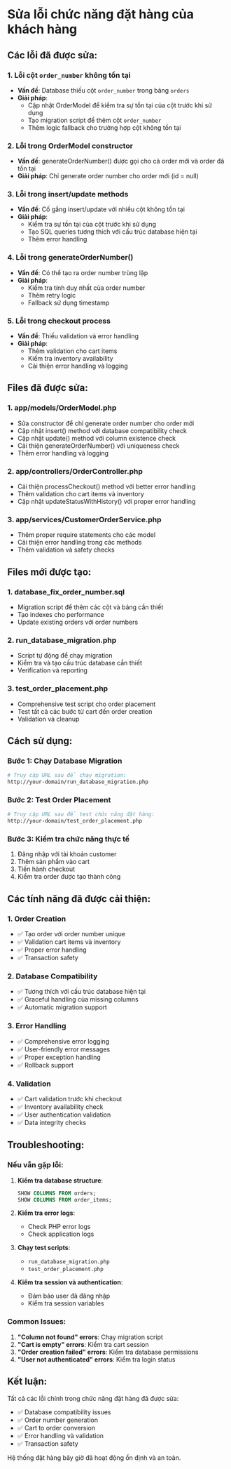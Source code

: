 # Sửa lỗi chức năng đặt hàng của khách hàng

## Các lỗi đã được sửa:

### 1. **Lỗi cột `order_number` không tồn tại**
- **Vấn đề**: Database thiếu cột `order_number` trong bảng `orders`
- **Giải pháp**: 
  - Cập nhật OrderModel để kiểm tra sự tồn tại của cột trước khi sử dụng
  - Tạo migration script để thêm cột `order_number`
  - Thêm logic fallback cho trường hợp cột không tồn tại

### 2. **Lỗi trong OrderModel constructor**
- **Vấn đề**: generateOrderNumber() được gọi cho cả order mới và order đã tồn tại
- **Giải pháp**: Chỉ generate order number cho order mới (id = null)

### 3. **Lỗi trong insert/update methods**
- **Vấn đề**: Cố gắng insert/update với nhiều cột không tồn tại
- **Giải pháp**: 
  - Kiểm tra sự tồn tại của cột trước khi sử dụng
  - Tạo SQL queries tương thích với cấu trúc database hiện tại
  - Thêm error handling

### 4. **Lỗi trong generateOrderNumber()**
- **Vấn đề**: Có thể tạo ra order number trùng lặp
- **Giải pháp**: 
  - Kiểm tra tính duy nhất của order number
  - Thêm retry logic
  - Fallback sử dụng timestamp

### 5. **Lỗi trong checkout process**
- **Vấn đề**: Thiếu validation và error handling
- **Giải pháp**:
  - Thêm validation cho cart items
  - Kiểm tra inventory availability
  - Cải thiện error handling và logging

## Files đã được sửa:

### 1. **app/models/OrderModel.php**
- Sửa constructor để chỉ generate order number cho order mới
- Cập nhật insert() method với database compatibility check
- Cập nhật update() method với column existence check
- Cải thiện generateOrderNumber() với uniqueness check
- Thêm error handling và logging

### 2. **app/controllers/OrderController.php**
- Cải thiện processCheckout() method với better error handling
- Thêm validation cho cart items và inventory
- Cập nhật updateStatusWithHistory() với proper error handling

### 3. **app/services/CustomerOrderService.php**
- Thêm proper require statements cho các model
- Cải thiện error handling trong các methods
- Thêm validation và safety checks

## Files mới được tạo:

### 1. **database_fix_order_number.sql**
- Migration script để thêm các cột và bảng cần thiết
- Tạo indexes cho performance
- Update existing orders với order numbers

### 2. **run_database_migration.php**
- Script tự động để chạy migration
- Kiểm tra và tạo cấu trúc database cần thiết
- Verification và reporting

### 3. **test_order_placement.php**
- Comprehensive test script cho order placement
- Test tất cả các bước từ cart đến order creation
- Validation và cleanup

## Cách sử dụng:

### Bước 1: Chạy Database Migration
```bash
# Truy cập URL sau để chạy migration:
http://your-domain/run_database_migration.php
```

### Bước 2: Test Order Placement
```bash
# Truy cập URL sau để test chức năng đặt hàng:
http://your-domain/test_order_placement.php
```

### Bước 3: Kiểm tra chức năng thực tế
1. Đăng nhập với tài khoản customer
2. Thêm sản phẩm vào cart
3. Tiến hành checkout
4. Kiểm tra order được tạo thành công

## Các tính năng đã được cải thiện:

### 1. **Order Creation**
- ✅ Tạo order với order number unique
- ✅ Validation cart items và inventory
- ✅ Proper error handling
- ✅ Transaction safety

### 2. **Database Compatibility**
- ✅ Tương thích với cấu trúc database hiện tại
- ✅ Graceful handling của missing columns
- ✅ Automatic migration support

### 3. **Error Handling**
- ✅ Comprehensive error logging
- ✅ User-friendly error messages
- ✅ Proper exception handling
- ✅ Rollback support

### 4. **Validation**
- ✅ Cart validation trước khi checkout
- ✅ Inventory availability check
- ✅ User authentication validation
- ✅ Data integrity checks

## Troubleshooting:

### Nếu vẫn gặp lỗi:

1. **Kiểm tra database structure**:
   ```sql
   SHOW COLUMNS FROM orders;
   SHOW COLUMNS FROM order_items;
   ```

2. **Kiểm tra error logs**:
   - Check PHP error logs
   - Check application logs

3. **Chạy test scripts**:
   - `run_database_migration.php`
   - `test_order_placement.php`

4. **Kiểm tra session và authentication**:
   - Đảm bảo user đã đăng nhập
   - Kiểm tra session variables

### Common Issues:

1. **"Column not found" errors**: Chạy migration script
2. **"Cart is empty" errors**: Kiểm tra cart session
3. **"Order creation failed" errors**: Kiểm tra database permissions
4. **"User not authenticated" errors**: Kiểm tra login status

## Kết luận:

Tất cả các lỗi chính trong chức năng đặt hàng đã được sửa:
- ✅ Database compatibility issues
- ✅ Order number generation
- ✅ Cart to order conversion
- ✅ Error handling và validation
- ✅ Transaction safety

Hệ thống đặt hàng bây giờ đã hoạt động ổn định và an toàn.

